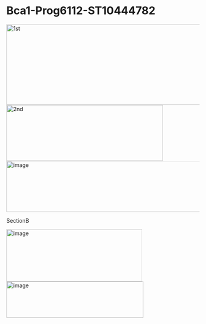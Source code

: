 # Bca1-Prog6112-ST10444782

<img width="536" height="210" alt="1st" src="https://github.com/user-attachments/assets/bf41c972-601b-46c1-b62e-523e73d8f393" />




<img width="408" height="146" alt="2nd" src="https://github.com/user-attachments/assets/a88ee93c-3171-46da-94fd-293c1fce5d0d" />




<img width="523" height="133" alt="image" src="https://github.com/user-attachments/assets/2de45932-af28-45ed-91a0-5b1f86412a07" />


SectionB 

<img width="354" height="136" alt="image" src="https://github.com/user-attachments/assets/84a6d46b-390a-4af0-a1a5-64a205941a7c" />



<img width="357" height="95" alt="image" src="https://github.com/user-attachments/assets/8e53120d-08c3-4221-8f01-57624a13108d" />



